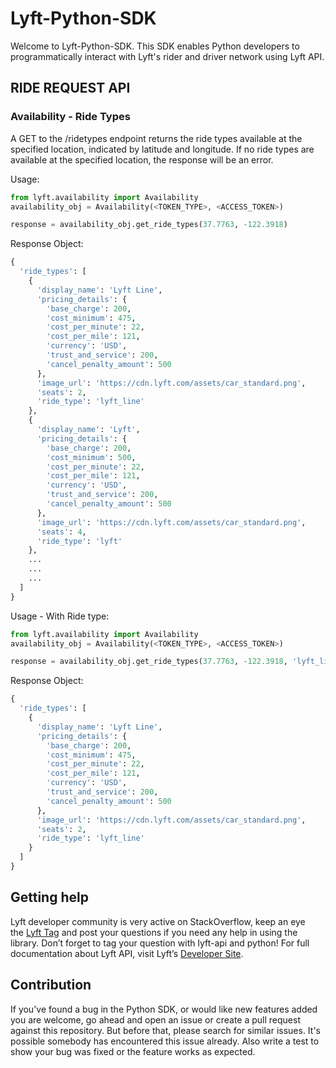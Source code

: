 # Lyft-Python-SDK

Welcome to Lyft-Python-SDK. This SDK enables Python developers to programmatically interact with Lyft's rider and driver network using Lyft API.

## RIDE REQUEST API

### Availability - Ride Types
A GET to the /ridetypes endpoint returns the ride types available at the specified location, indicated by latitude and longitude. If no ride types are available at the specified location, the response will be an error.

Usage:
```python
from lyft.availability import Availability
availability_obj = Availability(<TOKEN_TYPE>, <ACCESS_TOKEN>)

response = availability_obj.get_ride_types(37.7763, -122.3918)
```

Response Object:
```python
{
  'ride_types': [
    {
      'display_name': 'Lyft Line',
      'pricing_details': {
        'base_charge': 200,
        'cost_minimum': 475,
        'cost_per_minute': 22,
        'cost_per_mile': 121,
        'currency': 'USD',
        'trust_and_service': 200,
        'cancel_penalty_amount': 500
      },
      'image_url': 'https://cdn.lyft.com/assets/car_standard.png',
      'seats': 2,
      'ride_type': 'lyft_line'
    },
    {
      'display_name': 'Lyft',
      'pricing_details': {
        'base_charge': 200,
        'cost_minimum': 500,
        'cost_per_minute': 22,
        'cost_per_mile': 121,
        'currency': 'USD',
        'trust_and_service': 200,
        'cancel_penalty_amount': 500
      },
      'image_url': 'https://cdn.lyft.com/assets/car_standard.png',
      'seats': 4,
      'ride_type': 'lyft'
    },
    ...
    ...
    ...
  ]
}
```

Usage - With Ride type:
```python
from lyft.availability import Availability
availability_obj = Availability(<TOKEN_TYPE>, <ACCESS_TOKEN>)

response = availability_obj.get_ride_types(37.7763, -122.3918, 'lyft_line')
```

Response Object:
```python
{
  'ride_types': [
    {
      'display_name': 'Lyft Line',
      'pricing_details': {
        'base_charge': 200,
        'cost_minimum': 475,
        'cost_per_minute': 22,
        'cost_per_mile': 121,
        'currency': 'USD',
        'trust_and_service': 200,
        'cancel_penalty_amount': 500
      },
      'image_url': 'https://cdn.lyft.com/assets/car_standard.png',
      'seats': 2,
      'ride_type': 'lyft_line'
    }
  ]
}
```



## Getting help
Lyft developer community is very active on StackOverflow, keep an eye the [Lyft Tag](https://stackoverflow.com/questions/tagged/lyft-api) and post your questions if you need any help in using the library. Don’t forget to tag your question with lyft-api and python!
For full documentation about Lyft API, visit Lyft’s [Developer Site](https://developer.lyft.com/docs).

## Contribution
If you've found a bug in the Python SDK, or would like new features added you are welcome, go ahead and open an issue or create a pull request against this repository. But before that, please search for similar issues. It's possible somebody has encountered this issue already. Also write a test to show your bug was fixed or the feature works as expected.
